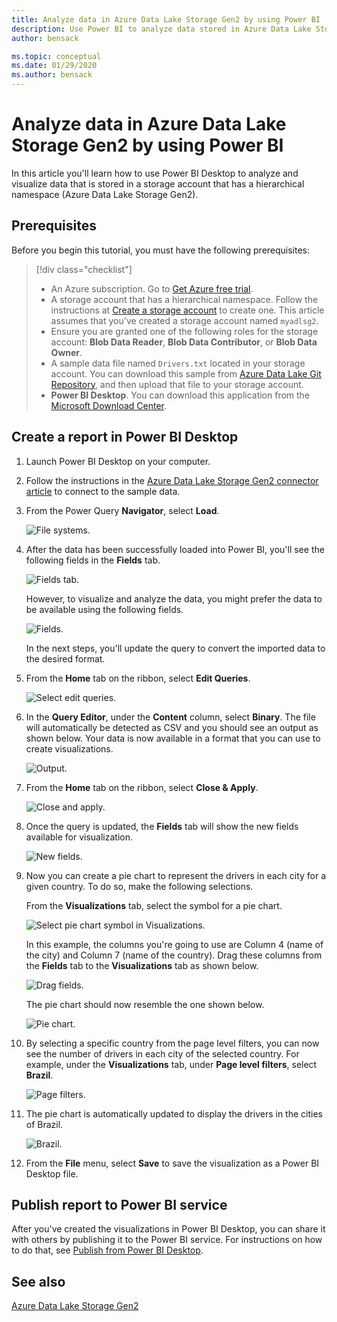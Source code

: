 ```yaml
---
title: Analyze data in Azure Data Lake Storage Gen2 by using Power BI
description: Use Power BI to analyze data stored in Azure Data Lake Storage Gen2
author: bensack

ms.topic: conceptual
ms.date: 01/29/2020
ms.author: bensack
---
```


# Analyze data in Azure Data Lake Storage Gen2 by using Power BI

In this article you'll learn how to use Power BI Desktop to analyze and visualize data that is stored in a storage account that has a hierarchical namespace (Azure Data Lake Storage Gen2).

## Prerequisites

Before you begin this tutorial, you must have the following prerequisites:

> [!div class="checklist"]
>
> * An Azure subscription. Go to [Get Azure free trial](https://azure.microsoft.com/pricing/free-trial/).
> * A storage account that has a hierarchical namespace. Follow the instructions at [Create a storage account](/azure/storage/common/storage-account-create) to create one. This article assumes that you've created a storage account named `myadlsg2`.
> * Ensure you are granted one of the following roles for the storage account: **Blob Data Reader**, **Blob Data Contributor**, or **Blob Data Owner**.
> * A sample data file named `Drivers.txt` located in your storage account. You can download this sample from [Azure Data Lake Git Repository](https://github.com/Azure/usql/tree/master/Examples/Samples/Data/AmbulanceData/Drivers.txt), and then upload that file to your storage account.
> * **Power BI Desktop**. You can download this application from the [Microsoft Download Center](https://www.microsoft.com/download/details.aspx?id=45331).

## Create a report in Power BI Desktop

1. Launch Power BI Desktop on your computer.

2. Follow the instructions in the [Azure Data Lake Storage Gen2 connector article](AzureDataLakeStorageGen2.md#connect-to-azure-data-lake-storage-gen2-from-power-query-desktop) to connect to the sample data.

3. From the Power Query **Navigator**, select **Load**.

    ![File systems.](media/azure-data-lake-storage-gen2/file-systems.png)

4. After the data has been successfully loaded into Power BI, you'll see the following fields in the **Fields** tab.

    ![Fields tab.](media/DataLakeStorage/fields.png)

    However, to visualize and analyze the data, you might prefer the data to be available using the following fields.

    ![Fields.](media/DataLakeStorage/preferred-fields.png)

    In the next steps, you'll update the query to convert the imported data to the desired format.

5. From the **Home** tab on the ribbon, select **Edit Queries**.

    ![Select edit queries.](media/DataLakeStorage/queries.png)

6. In the **Query Editor**, under the **Content** column, select **Binary**. The file will automatically be detected as CSV and you should see an output as shown below. Your data is now available in a format that you can use to create visualizations.

    ![Output.](media/DataLakeStorage/binary.png)

7. From the **Home** tab on the ribbon, select **Close & Apply**.

    ![Close and apply.](media/DataLakeStorage/close-apply.png)

8. Once the query is updated, the **Fields** tab will show the new fields available for visualization.

    ![New fields.](media/DataLakeStorage/new-fields.png)

9. Now you can create a pie chart to represent the drivers in each city for a given country. To do so, make the following selections.

    From the **Visualizations** tab, select the symbol for a pie chart.

    ![Select pie chart symbol in Visualizations.](media/DataLakeStorage/visualizations.png)

    In this example, the columns you're going to use are Column 4 (name of the city) and Column 7 (name of the country). Drag these columns from the **Fields** tab to the **Visualizations** tab as shown below.

    ![Drag fields.](media/DataLakeStorage/visualizations-drag-fields.png)

    The pie chart should now resemble the one shown below.

    ![Pie chart.](media/DataLakeStorage/pie-chart.png)

10. By selecting a specific country from the page level filters, you can now see the number of drivers in each city of the selected country. For example, under the **Visualizations** tab, under **Page level filters**, select **Brazil**.

    ![Page filters.](media/DataLakeStorage/page-filters.png)

11. The pie chart is automatically updated to display the drivers in the cities of Brazil.

    ![Brazil.](media/DataLakeStorage/pie-chart-updated.png)

12. From the **File** menu, select **Save** to save the visualization as a Power BI Desktop file.

## Publish report to Power BI service

After you've created the visualizations in Power BI Desktop, you can share it with others by publishing it to the Power BI service. For instructions on how to do that, see [Publish from Power BI Desktop](https://powerbi.microsoft.com/documentation/powerbi-desktop-upload-desktop-files/).

## See also

[Azure Data Lake Storage Gen2](AzureDataLakeStorageGen2.md)
